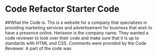 # Code Refactor Starter Code
##What the Code is.
Ths is a website for a company that specializes in providing marketing services and advertisement for business that wish to have a presence online. 
Heriseon is the company name. They wanted a code reviewer to look over their code and make sure that it is up to standards with HTML and CSS.
Comments were provided by the Code Reviewer.  A part of the code was